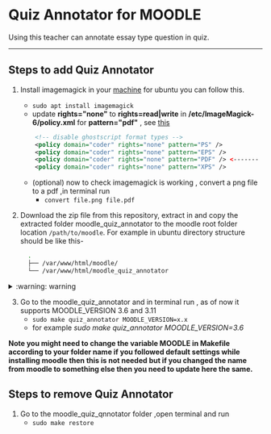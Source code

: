 # Quiz Annotator for MOODLE

Using this teacher can annotate essay type question in quiz.
___

## Steps to add Quiz Annotator

1. Install imagemagick in your [machine](https://linoxide.com/install-latest-imagemagick-on-ubuntu-20-04/) for ubuntu you can follow this.
    * `sudo apt install imagemagick`
    *  update __rights="none"__ to __rights=read|write__ in __/etc/ImageMagick-6/policy.xml__  for __pattern="pdf"__ , see [this](https://askubuntu.com/questions/1181762/imagemagickconvert-im6-q16-no-images-defined)
    ```xml
        <!-- disable ghostscript format types -->
        <policy domain="coder" rights="none" pattern="PS" />
        <policy domain="coder" rights="none" pattern="EPS" />
        <policy domain="coder" rights="none" pattern="PDF" /> <------- Here!!
        <policy domain="coder" rights="none" pattern="XPS" />

    ```

    * (optional) now to check imagemagick is working , convert a png file to a pdf ,in terminal run 
        * `convert file.png file.pdf`  
2. Download the zip file from this repository, extract in and copy the extracted folder moodle_quiz_annotator to the moodle root folder location `/path/to/moodle`. For example in ubuntu directory structure should be like this-
    ```bash
      .
      ├── /var/www/html/moodle/
      └── /var/www/html/moodle_quiz_annotator
    ```

<details><summary> :warning: warning </summary>
 
#### after step 3 these files are going to be changed
    * moodle/quesiton/type/essay/renderer.php
    * moodle/mod/quiz/comment.php
</details>

 

3. Go to the moodle_quiz_annotator and in terminal run , as of now it supports MOODLE_VERSION 3.6 and 3.11
    * `sudo make quiz_annotator MOODLE_VERSION=x.x` 
    * for example _sudo make quiz_annotator MOODLE_VERSION=3.6_

__Note you might need to change the variable MOODLE in Makefile according to your folder name if you followed default settings while installing moodle then this is not needed but if you changed the name from moodle to something else then you need to update here the same.__ 



## Steps to remove Quiz Annotator 
1. Go to the moodle_quiz_qnnotator folder ,open terminal and run 
    * `sudo make restore`

